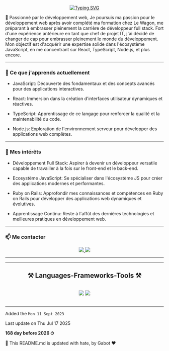 


<div align="center">

<div align="center">

[![Typing SVG](https://readme-typing-svg.herokuapp.com?font=Fira+Code&weight=600&size=30&duration=2000&pause=700&random=false&width=435&lines=++++++++++++++++++++++Bienvenue++%F0%9F%91%8B+!!+;Je+suis+Nour-Eddine++!++)](https://git.io/typing-svg)

</div>
</div>



🚀 Passionné par le développement web, Je poursuis ma passion pour le développement web après avoir complété ma formation chez Le Wagon, me préparant à embrasser pleinement la carrière de développeur full stack. Fort d'une expérience antérieure en tant que chef de projet IT, j'ai décidé de changer de cap pour embrasser pleinement le monde du développement. Mon objectif est d'acquérir une expertise solide dans l'écosystème JavaScript, en me concentrant sur React, TypeScript, Node.js, et plus encore.

---

### 🌱 Ce que j'apprends actuellement

* JavaScript: Découverte des fondamentaux et des concepts avancés pour des applications interactives.

* React: Immersion dans la création d'interfaces utilisateur dynamiques et réactives.

* TypeScript: Apprentissage de ce langage pour renforcer la qualité et la maintenabilité du code.

* Node.js: Exploration de l'environnement serveur pour développer des applications web complètes.

---

### 🎯 Mes intérêts

* Développement Full Stack: Aspirer à devenir un développeur versatile capable de travailler à la fois sur le front-end et le back-end.

* Ecosystème JavaScript: Se spécialiser dans l'écosystème JS pour créer des applications modernes et performantes.

* Ruby on Rails: Approfondir mes connaissances et compétences en Ruby on Rails pour développer des applications web dynamiques et évolutives.

* Apprentissage Continu: Reste à l'affût des dernières technologies et meilleures pratiques en développement web.

---

### 📫 Me contacter


<div align="center">

  <a href="mailto:noureddine.benkerroum@gmail.com">
    <img src="https://img.shields.io/badge/Gmail-333333?style=for-the-badge&logo=gmail&logoColor=red" />
  </a>

  <a href="https://linkedin.com/in/nbenkerroum" target="_blank">
    <img src="https://img.shields.io/badge/LinkedIn-0077B5?style=for-the-badge&logo=linkedin&logoColor=white" target="_blank" />

  </a>

</div>

---


<hr/>

<h2 align="center">⚒️ Languages-Frameworks-Tools ⚒️</h2>
<br/>
<div align="center">
    <img src="https://skillicons.dev/icons?i=javascript,rails,ruby,bootstrap,html,css,vscode,github,figma,git" />
    <img src="https://skillicons.dev/icons?i=vue,react,postgres,postman" /><br>
</div>

<br/>
<hr/>


Added the `Mon 11 Sept 2023`


Last update on Thu Jul 17 2025

**168 day before 2026 ⏱**

🤖 This README.md is updated with hate, by Gabot ❤️

